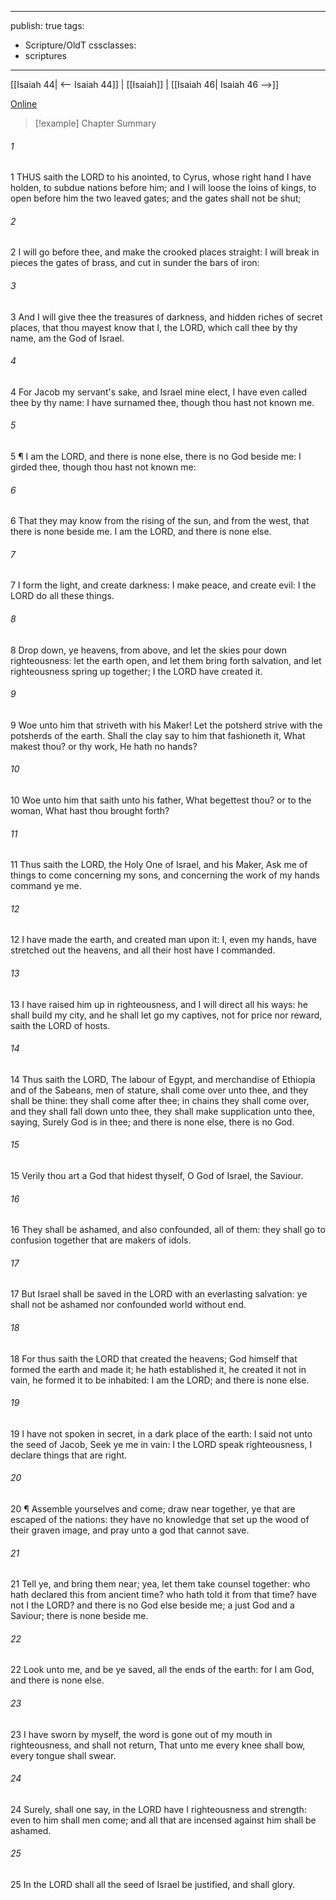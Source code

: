 

---
publish: true
tags:
  - Scripture/OldT
cssclasses:
  - scriptures
---
[[Isaiah 44| <-- Isaiah 44]] | [[Isaiah]] | [[Isaiah 46| Isaiah 46 -->]]

[Online](https://churchofjesuschrist.org/study/scriptures/ot/isa/45?lang=eng)

>[!example] Chapter Summary
>
###### 1
1 THUS saith the LORD to his anointed, to Cyrus, whose right hand I have holden, to subdue nations before him; and I will loose the loins of kings, to open before him the two leaved gates; and the gates shall not be shut;
###### 2
2 I will go before thee, and make the crooked places straight: I will break in pieces the gates of brass, and cut in sunder the bars of iron:
###### 3
3 And I will give thee the treasures of darkness, and hidden riches of secret places, that thou mayest know that I, the LORD, which call thee by thy name, am the God of Israel.
###### 4
4 For Jacob my servant's sake, and Israel mine elect, I have even called thee by thy name: I have surnamed thee, though thou hast not known me.
###### 5
5 ¶ I am the LORD, and there is none else, there is no God beside me: I girded thee, though thou hast not known me:
###### 6
6 That they may know from the rising of the sun, and from the west, that there is none beside me.  I am the LORD, and there is none else.
###### 7
7 I form the light, and create darkness: I make peace, and create evil: I the LORD do all these things.
###### 8
8 Drop down, ye heavens, from above, and let the skies pour down righteousness: let the earth open, and let them bring forth salvation, and let righteousness spring up together; I the LORD have created it.
###### 9
9 Woe unto him that striveth with his Maker!  Let the potsherd strive with the potsherds of the earth.  Shall the clay say to him that fashioneth it, What makest thou?  or thy work, He hath no hands?
###### 10
10 Woe unto him that saith unto his father, What begettest thou?  or to the woman, What hast thou brought forth?
###### 11
11 Thus saith the LORD, the Holy One of Israel, and his Maker, Ask me of things to come concerning my sons, and concerning the work of my hands command ye me.
###### 12
12 I have made the earth, and created man upon it: I, even my hands, have stretched out the heavens, and all their host have I commanded.
###### 13
13 I have raised him up in righteousness, and I will direct all his ways: he shall build my city, and he shall let go my captives, not for price nor reward, saith the LORD of hosts.
###### 14
14 Thus saith the LORD, The labour of Egypt, and merchandise of Ethiopia and of the Sabeans, men of stature, shall come over unto thee, and they shall be thine: they shall come after thee; in chains they shall come over, and they shall fall down unto thee, they shall make supplication unto thee, saying, Surely God is in thee; and there is none else, there is no God.
###### 15
15 Verily thou art a God that hidest thyself, O God of Israel, the Saviour.
###### 16
16 They shall be ashamed, and also confounded, all of them: they shall go to confusion together that are makers of idols.
###### 17
17 But Israel shall be saved in the LORD with an everlasting salvation: ye shall not be ashamed nor confounded world without end.
###### 18
18 For thus saith the LORD that created the heavens; God himself that formed the earth and made it; he hath established it, he created it not in vain, he formed it to be inhabited: I am the LORD; and there is none else.
###### 19
19 I have not spoken in secret, in a dark place of the earth: I said not unto the seed of Jacob, Seek ye me in vain: I the LORD speak righteousness, I declare things that are right.
###### 20
20 ¶ Assemble yourselves and come; draw near together, ye that are escaped of the nations: they have no knowledge that set up the wood of their graven image, and pray unto a god that cannot save.
###### 21
21 Tell ye, and bring them near; yea, let them take counsel together: who hath declared this from ancient time?  who hath told it from that time?  have not I the LORD?  and there is no God else beside me; a just God and a Saviour; there is none beside me.
###### 22
22 Look unto me, and be ye saved, all the ends of the earth: for I am God, and there is none else.
###### 23
23 I have sworn by myself, the word is gone out of my mouth in righteousness, and shall not return, That unto me every knee shall bow, every tongue shall swear.
###### 24
24 Surely, shall one say, in the LORD have I righteousness and strength: even to him shall men come; and all that are incensed against him shall be ashamed.
###### 25
25 In the LORD shall all the seed of Israel be justified, and shall glory.



